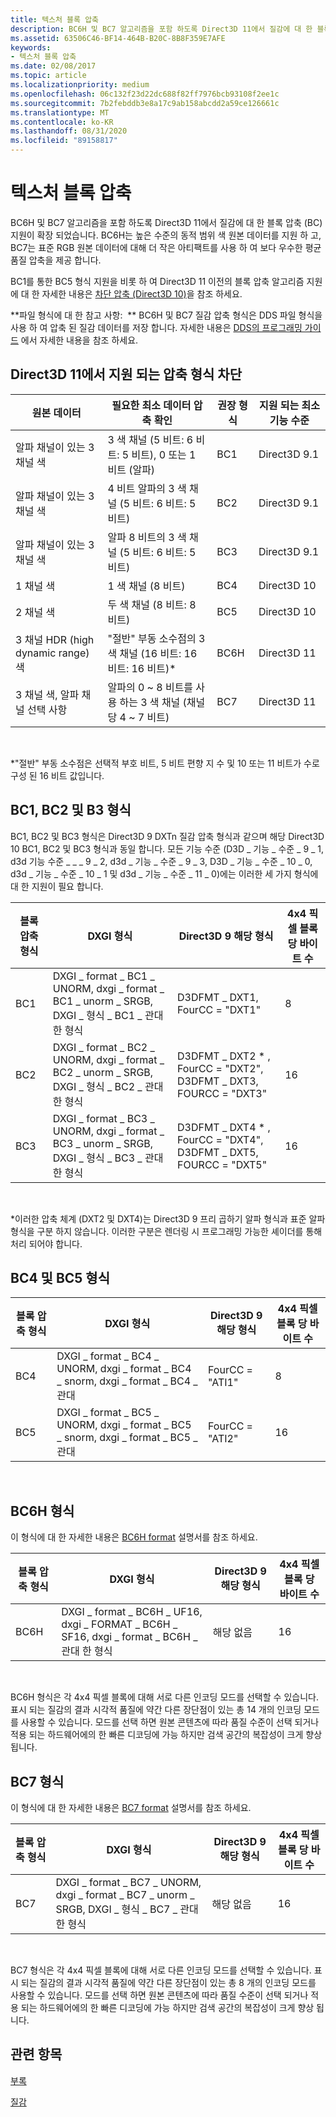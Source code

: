 ```yaml
---
title: 텍스처 블록 압축
description: BC6H 및 BC7 알고리즘을 포함 하도록 Direct3D 11에서 질감에 대 한 블록 압축 (BC) 지원이 확장 되었습니다.
ms.assetid: 63506C46-BF14-464B-B20C-8B8F359E7AFE
keywords:
- 텍스처 블록 압축
ms.date: 02/08/2017
ms.topic: article
ms.localizationpriority: medium
ms.openlocfilehash: 06c132f23d22dc688f82ff7976bcb93108f2ee1c
ms.sourcegitcommit: 7b2febddb3e8a17c9ab158abcdd2a59ce126661c
ms.translationtype: MT
ms.contentlocale: ko-KR
ms.lasthandoff: 08/31/2020
ms.locfileid: "89158817"
---
```

# <a name="texture-block-compression"></a>텍스처 블록 압축


BC6H 및 BC7 알고리즘을 포함 하도록 Direct3D 11에서 질감에 대 한 블록 압축 (BC) 지원이 확장 되었습니다. BC6H는 높은 수준의 동적 범위 색 원본 데이터를 지원 하 고, BC7는 표준 RGB 원본 데이터에 대해 더 작은 아티팩트를 사용 하 여 보다 우수한 평균 품질 압축을 제공 합니다.

BC1를 통한 BC5 형식 지원을 비롯 하 여 Direct3D 11 이전의 블록 압축 알고리즘 지원에 대 한 자세한 내용은 [차단 압축 (Direct3D 10)](/windows/desktop/direct3d10/d3d10-graphics-programming-guide-resources-block-compression)을 참조 하세요.

**파일 형식에 대 한 참고 사항:  ** BC6H 및 BC7 질감 압축 형식은 DDS 파일 형식을 사용 하 여 압축 된 질감 데이터를 저장 합니다. 자세한 내용은 [DDS의 프로그래밍 가이드](/windows/desktop/direct3ddds/dx-graphics-dds-pguide) 에서 자세한 내용을 참조 하세요.

## <a name="span-idblock_compression_formats_supported_in_direct3d_11spanspan-idblock_compression_formats_supported_in_direct3d_11spanspan-idblock_compression_formats_supported_in_direct3d_11spanblock-compression-formats-supported-in-direct3d-11"></a><span id="Block_Compression_Formats_Supported_in_Direct3D_11"></span><span id="block_compression_formats_supported_in_direct3d_11"></span><span id="BLOCK_COMPRESSION_FORMATS_SUPPORTED_IN_DIRECT3D_11"></span>Direct3D 11에서 지원 되는 압축 형식 차단


| 원본 데이터                                  | 필요한 최소 데이터 압축 확인                              | 권장 형식 | 지원 되는 최소 기능 수준 |
|----------------------------------------------|---------------------------------------------------------------------------|--------------------|---------------------------------|
| 알파 채널이 있는 3 채널 색       | 3 색 채널 (5 비트: 6 비트: 5 비트), 0 또는 1 비트 (알파)  | BC1                | Direct3D 9.1                    |
| 알파 채널이 있는 3 채널 색       | 4 비트 알파의 3 색 채널 (5 비트: 6 비트: 5 비트)         | BC2                | Direct3D 9.1                    |
| 알파 채널이 있는 3 채널 색       | 알파 8 비트의 3 색 채널 (5 비트: 6 비트: 5 비트)          | BC3                | Direct3D 9.1                    |
| 1 채널 색                            | 1 색 채널 (8 비트)                                                | BC4                | Direct3D 10                     |
| 2 채널 색                            | 두 색 채널 (8 비트: 8 비트)                                        | BC5                | Direct3D 10                     |
| 3 채널 HDR (high dynamic range) 색 | "절반" 부동 소수점의 3 색 채널 (16 비트: 16 비트: 16 비트)\* | BC6H               | Direct3D 11                     |
| 3 채널 색, 알파 채널 선택 사항  | 알파의 0 ~ 8 비트를 사용 하는 3 색 채널 (채널당 4 ~ 7 비트)  | BC7                | Direct3D 11                     |

 

\*"절반" 부동 소수점은 선택적 부호 비트, 5 비트 편향 지 수 및 10 또는 11 비트가 수로 구성 된 16 비트 값입니다.
## <a name="span-idbc1__bc2__and_b3_formatsspanspan-idbc1__bc2__and_b3_formatsspanspan-idbc1__bc2__and_b3_formatsspanbc1-bc2-and-b3-formats"></a><span id="BC1__BC2__and_B3_Formats"></span><span id="bc1__bc2__and_b3_formats"></span><span id="BC1__BC2__AND_B3_FORMATS"></span>BC1, BC2 및 B3 형식


BC1, BC2 및 BC3 형식은 Direct3D 9 DXTn 질감 압축 형식과 같으며 해당 Direct3D 10 BC1, BC2 및 BC3 형식과 동일 합니다. 모든 기능 수준 (D3D \_ 기능 \_ 수준 \_ 9 \_ 1, d3d 기능 수준 \_ \_ \_ 9 \_ 2, d3d \_ 기능 \_ 수준 \_ 9 \_ 3, D3D \_ 기능 \_ 수준 \_ 10 \_ 0, d3d \_ 기능 \_ 수준 \_ 10 \_ 1 및 d3d \_ 기능 \_ 수준 \_ 11 \_ 0)에는 이러한 세 가지 형식에 대 한 지원이 필요 합니다.

| 블록 압축 형식 | DXGI 형식                                                                           | Direct3D 9 해당 형식                               | 4x4 픽셀 블록 당 바이트 수 |
|--------------------------|---------------------------------------------------------------------------------------|------------------------------------------------------------|---------------------------|
| BC1                      | DXGI \_ format \_ BC1 \_ UNORM, dxgi \_ format \_ BC1 \_ unorm \_ SRGB, DXGI \_ 형식 \_ BC1 \_ 관대 한 형식 | D3DFMT \_ DXT1, FourCC = "DXT1"                                | 8                         |
| BC2                      | DXGI \_ format \_ BC2 \_ UNORM, dxgi \_ format \_ BC2 \_ unorm \_ SRGB, DXGI \_ 형식 \_ BC2 \_ 관대 한 형식 | D3DFMT \_ DXT2 \* , FourCC = "DXT2", D3DFMT \_ DXT3, FOURCC = "DXT3" | 16                        |
| BC3                      | DXGI \_ format \_ BC3 \_ UNORM, dxgi \_ format \_ BC3 \_ unorm \_ SRGB, DXGI \_ 형식 \_ BC3 \_ 관대 한 형식 | D3DFMT \_ DXT4 \* , FourCC = "DXT4", D3DFMT \_ DXT5, FOURCC = "DXT5" | 16                        |

 

\*이러한 압축 체계 (DXT2 및 DXT4)는 Direct3D 9 프리 곱하기 알파 형식과 표준 알파 형식을 구분 하지 않습니다. 이러한 구분은 렌더링 시 프로그래밍 가능한 셰이더를 통해 처리 되어야 합니다.

## <a name="span-idbc4_and_bc5_formatsspanspan-idbc4_and_bc5_formatsspanspan-idbc4_and_bc5_formatsspanbc4-and-bc5-formats"></a><span id="BC4_and_BC5_Formats"></span><span id="bc4_and_bc5_formats"></span><span id="BC4_AND_BC5_FORMATS"></span>BC4 및 BC5 형식


| 블록 압축 형식 | DXGI 형식                                                                     | Direct3D 9 해당 형식 | 4x4 픽셀 블록 당 바이트 수 |
|--------------------------|---------------------------------------------------------------------------------|------------------------------|---------------------------|
| BC4                      | DXGI \_ format \_ BC4 \_ UNORM, dxgi \_ format \_ BC4 \_ snorm, dxgi \_ format \_ BC4 \_ 관대 | FourCC = "ATI1"                | 8                         |
| BC5                      | DXGI \_ format \_ BC5 \_ UNORM, dxgi \_ format \_ BC5 \_ snorm, dxgi \_ format \_ BC5 \_ 관대 | FourCC = "ATI2"                | 16                        |

 

## <a name="span-idbc6h_formatspanspan-idbc6h_formatspanspan-idbc6h_formatspanbc6h-format"></a><span id="BC6H_Format"></span><span id="bc6h_format"></span><span id="BC6H_FORMAT"></span>BC6H 형식


이 형식에 대 한 자세한 내용은 [BC6H format](/windows/desktop/direct3d11/bc6h-format) 설명서를 참조 하세요.

| 블록 압축 형식 | DXGI 형식                                                                      | Direct3D 9 해당 형식 | 4x4 픽셀 블록 당 바이트 수 |
|--------------------------|----------------------------------------------------------------------------------|------------------------------|---------------------------|
| BC6H                     | DXGI \_ format \_ BC6H \_ UF16, dxgi \_ FORMAT \_ BC6H \_ SF16, dxgi \_ format \_ BC6H \_ 관대 한 형식 | 해당 없음                          | 16                        |

 

BC6H 형식은 각 4x4 픽셀 블록에 대해 서로 다른 인코딩 모드를 선택할 수 있습니다. 표시 되는 질감의 결과 시각적 품질에 약간 다른 장단점이 있는 총 14 개의 인코딩 모드를 사용할 수 있습니다. 모드를 선택 하면 원본 콘텐츠에 따라 품질 수준이 선택 되거나 적용 되는 하드웨어에의 한 빠른 디코딩에 가능 하지만 검색 공간의 복잡성이 크게 향상 됩니다.

## <a name="span-idbc7_formatspanspan-idbc7_formatspanspan-idbc7_formatspanbc7-format"></a><span id="BC7_Format"></span><span id="bc7_format"></span><span id="BC7_FORMAT"></span>BC7 형식


이 형식에 대 한 자세한 내용은 [BC7 format](/windows/desktop/direct3d11/bc7-format) 설명서를 참조 하세요.

| 블록 압축 형식 | DXGI 형식                                                                           | Direct3D 9 해당 형식 | 4x4 픽셀 블록 당 바이트 수 |
|--------------------------|---------------------------------------------------------------------------------------|------------------------------|---------------------------|
| BC7                      | DXGI \_ format \_ BC7 \_ UNORM, dxgi \_ format \_ BC7 \_ unorm \_ SRGB, DXGI \_ 형식 \_ BC7 \_ 관대 한 형식 | 해당 없음                          | 16                        |

 

BC7 형식은 각 4x4 픽셀 블록에 대해 서로 다른 인코딩 모드를 선택할 수 있습니다. 표시 되는 질감의 결과 시각적 품질에 약간 다른 장단점이 있는 총 8 개의 인코딩 모드를 사용할 수 있습니다. 모드를 선택 하면 원본 콘텐츠에 따라 품질 수준이 선택 되거나 적용 되는 하드웨어에의 한 빠른 디코딩에 가능 하지만 검색 공간의 복잡성이 크게 향상 됩니다.

## <a name="span-idrelated-topicsspanrelated-topics"></a><span id="related-topics"></span>관련 항목


[부록](appendix.md)

[질감](/windows/desktop/direct3d11/overviews-direct3d-11-resources-textures)

 

 